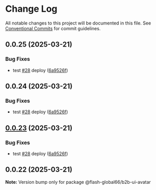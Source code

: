 # Change Log

All notable changes to this project will be documented in this file.
See [Conventional Commits](https://conventionalcommits.org) for commit guidelines.

## 0.0.25 (2025-03-21)


### Bug Fixes

* test [#28](https://github.com/Flash-Global66/b2b-ui-framework/issues/28) deploy ([6a9526f](https://github.com/Flash-Global66/b2b-ui-framework/commit/6a9526f986d683e05284d289c3022e35e1c7a590))





## 0.0.24 (2025-03-21)


### Bug Fixes

* test [#28](https://github.com/Flash-Global66/b2b-ui-framework/issues/28) deploy ([6a9526f](https://github.com/Flash-Global66/b2b-ui-framework/commit/6a9526f986d683e05284d289c3022e35e1c7a590))





## [0.0.23](https://github.com/Flash-Global66/b2b-ui-framework/compare/@flash-global66/b2b-ui-avatar@0.0.22...@flash-global66/b2b-ui-avatar@0.0.23) (2025-03-21)


### Bug Fixes

* test [#28](https://github.com/Flash-Global66/b2b-ui-framework/issues/28) deploy ([6a9526f](https://github.com/Flash-Global66/b2b-ui-framework/commit/6a9526f986d683e05284d289c3022e35e1c7a590))





## 0.0.22 (2025-03-21)

**Note:** Version bump only for package @flash-global66/b2b-ui-avatar
